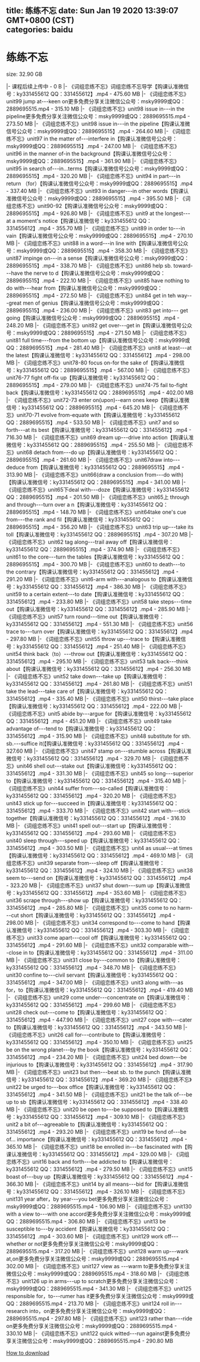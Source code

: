 
title: 练练不忘
date: Sun Jan 19 2020 13:39:07 GMT+0800 (CST)    
categories: baidu
---

# 练练不忘
size: 32.90 GB
 
 
|- 课程后续上传中 - 0 B
|- 《词组恋练不忘》词组恋练不忘导学【购课认准微信号：ky331455612  QQ：331455612】.mp4 - 475.60 MB
|- 《词组恋练不忘》unit99 jump at---keen on更多免费分享关注微信公众号：msky9999或QQ：2889695515.mp4 - 315.10 MB
|- 《词组恋练不忘》unit98 issue in---in the pipeline更多免费分享关注微信公众号：msky9999或QQ：2889695515.mp4 - 273.50 MB
|- 《词组恋练不忘》unit98 issue in---in the pipeline【购课认准微信号公众号：msky9999或QQ：2889695515】.mp4 - 264.60 MB
|- 《词组恋练不忘》unit97 in the matter of---interfere in【购课认准微信号公众号：msky9999或QQ：2889695515】.mp4 - 247.00 MB
|- 《词组恋练不忘》unit96 in the manner of-in the background【购课认准微信号公众号：msky9999或QQ：2889695515】.mp4 - 361.90 MB
|- 《词组恋练不忘》unit95 in search of---in...terms【购课认准微信号公众号：msky9999或QQ：2889695515】.mp4 - 320.20 MB
|- 《词组恋练不忘》unit94 in part---in return （for）【购课认准微信号公众号：msky9999或QQ：2889695515】.mp4 - 337.40 MB
|- 《词组恋练不忘》unit93 in danger---in other words【购课认准微信号公众号：msky9999或QQ：2889695515】.mp4 - 395.50 MB
|- 《词组恋练不忘》unit90-92【购课认准微信号公众号：msky9999或QQ：2889695515】.mp4 - 926.80 MB
|- 《词组恋练不忘》unit9 at the longest---at a moment's notice【购课认准微信号：ky331455612  QQ：331455612】.mp4 - 355.70 MB
|- 《词组恋练不忘》unit89 in order to---in vain【购课认准微信号公众号：msky9999或QQ：2889695515】.mp4 - 270.10 MB
|- 《词组恋练不忘》unit88 in a word---in line with【购课认准微信号公众号：msky9999或QQ：2889695515】.mp4 - 358.30 MB
|- 《词组恋练不忘》unit87 impinge on---in a sense【购课认准微信号公众号：msky9999或QQ：2889695515】.mp4 - 338.70 MB
|- 《词组恋练不忘》unit86 help sb. toward---have the nerve to d【购课认准微信号公众号：msky9999或QQ：2889695515】.mp4 - 222.10 MB
|- 《词组恋练不忘》unit85 have nothing to do with---hear from【购课认准微信号公众号：msky9999或QQ：2889695515】.mp4 - 272.50 MB
|- 《词组恋练不忘》unit84 get in teh way---great men of genius【购课认准微信号公众号：msky9999或QQ：2889695515】.mp4 - 236.00 MB
|- 《词组恋练不忘》unit83 get into--- get going【购课认准微信号公众号：msky9999或QQ：2889695515】.mp4 - 248.20 MB
|- 《词组恋练不忘》unit82 get over---get in【购课认准微信号公众号：msky9999或QQ：2889695515】.mp4 - 271.50 MB
|- 《词组恋练不忘》unit81 full time---from the bottom up【购课认准微信号公众号：msky9999或QQ：2889695515】.mp4 - 281.40 MB
|- 《词组恋练不忘》unit8 at least---at the latest【购课认准微信号：ky331455612  QQ：331455612】.mp4 - 298.00 MB
|- 《词组恋练不忘》unit78-80 focus on-for the sake of【购课认准微信号：ky331455612  QQ：2889695515】.mp4 - 567.00 MB
|- 《词组恋练不忘》unit76-77 fight off-fix up【购课认准微信号：ky331455612  QQ：2889695515】.mp4 - 279.00 MB
|- 《词组恋练不忘》unit74-75 fail to-fight back【购课认准微信号：ky331455612  QQ：2889695515】.mp4 - 402.00 MB
|- 《词组恋练不忘》unit72-73 enter on(upon)--earn ones keep【购课认准微信号：ky331455612  QQ：2889695515】.mp4 - 645.20 MB
|- 《词组恋练不忘》unit70-71 evolve from-equate with【购课认准微信号：ky331455612  QQ：2889695515】.mp4 - 533.50 MB
|- 《词组恋练不忘》unit7 and so forth---at its best【购课认准微信号：ky331455612  QQ：331455612】.mp4 - 716.30 MB
|- 《词组恋练不忘》unit69 dream up---drive into action【购课认准微信号：ky331455612  QQ：2889695515】.mp4 - 255.50 MB
|- 《词组恋练不忘》unit68 detach from---do up【购课认准微信号：ky331455612  QQ：2889695515】.mp4 - 261.60 MB
|- 《词组恋练不忘》unit67draw into---deduce from【购课认准微信号：ky331455612  QQ：2889695515】.mp4 - 313.90 MB
|- 《词组恋练不忘》unit66(draw a conclusion from---do with)【购课认准微信号：ky331455612  QQ：2889695515】.mp4 - 341.00 MB
|- 《词组恋练不忘》unit65下deal with---doze【购课认准微信号：ky331455612  QQ：2889695515】.mp4 - 201.50 MB
|- 《词组恋练不忘》unit65上 through and through---turn over a n【购课认准微信号：ky331455612  QQ：2889695515】.mp4 - 148.70 MB
|- 《词组恋练不忘》unit64take one's cue from---the rank and fil【购课认准微信号：ky331455612  QQ：2889695515】.mp4 - 356.20 MB
|- 《词组恋练不忘》unit63 trip  up---take its toll【购课认准微信号：ky331455612  QQ：2889695515】.mp4 - 307.20 MB
|- 《词组恋练不忘》unit62 tag along---trail away off【购课认准微信号：ky331455612  QQ：2889695515】.mp4 - 374.90 MB
|- 《词组恋练不忘》unit61 to the core---turn the tables【购课认准微信号：ky331455612  QQ：2889695515】.mp4 - 300.70 MB
|- 《词组恋练不忘》unit60 to death---to the contrary【购课认准微信号：ky331455612  QQ：331455612】.mp4 - 291.20 MB
|- 《词组恋练不忘》unit6-arm with---analogous to【购课认准微信号：ky331455612  QQ：331455612】.mp4 - 386.30 MB
|- 《词组恋练不忘》unit59 to a certain extent---to date【购课认准微信号：ky331455612  QQ：331455612】.mp4 - 233.80 MB
|- 《词组恋练不忘》unit58 take steps---time out【购课认准微信号：ky331455612  QQ：331455612】.mp4 - 285.90 MB
|- 《词组恋练不忘》unit57 turn round---time out【购课认准微信号：ky331455612  QQ：331455612】.mp4 - 551.30 MB
|- 《词组恋练不忘》unit56 trace to---turn over【购课认准微信号：ky331455612  QQ：331455612】.mp4 - 297.80 MB
|- 《词组恋练不忘》unit55 throw up---trace to【购课认准微信号：ky331455612  QQ：331455612】.mp4 - 251.40 MB
|- 《词组恋练不忘》unit54 think back（to）---throw out【购课认准微信号：ky331455612  QQ：331455612】.mp4 - 295.10 MB
|- 《词组恋练不忘》unit53 talk back---think about【购课认准微信号：ky331455612  QQ：331455612】.mp4 - 256.30 MB
|- 《词组恋练不忘》unit52 take down---take up【购课认准微信号：ky331455612  QQ：331455612】.mp4 - 261.80 MB
|- 《词组恋练不忘》unit51 take the lead---take care of【购课认准微信号：ky331455612  QQ：331455612】.mp4 - 335.40 MB
|- 《词组恋练不忘》unit50 thirst---take place【购课认准微信号：ky331455612  QQ：331455612】.mp4 - 222.00 MB
|- 《词组恋练不忘》unit5 abide  by---argue for【购课认准微信号：ky331455612  QQ：331455612】.mp4 - 451.20 MB
|- 《词组恋练不忘》unit49 take advantage of---tend to【购课认准微信号：ky331455612  QQ：331455612】.mp4 - 315.90 MB
|- 《词组恋练不忘》unit48 substitute for sth. sb.---suffice it(【购课认准微信号：ky331455612  QQ：331455612】.mp4 - 327.60 MB
|- 《词组恋练不忘》unit47 stamp on---stumble across【购课认准微信号：ky331455612  QQ：331455612】.mp4 - 329.70 MB
|- 《词组恋练不忘》unit46 shell out---stake out【购课认准微信号：ky331455612  QQ：331455612】.mp4 - 331.30 MB
|- 《词组恋练不忘》unit45 so long---superior to【购课认准微信号：ky331455612  QQ：331455612】.mp4 - 315.40 MB
|- 《词组恋练不忘》unit44 suffer from---so-called【购课认准微信号：ky331455612  QQ：331455612】.mp4 - 320.20 MB
|- 《词组恋练不忘》unit43 stick up for---succeed in【购课认准微信号：ky331455612  QQ：331455612】.mp4 - 333.70 MB
|- 《词组恋练不忘》unit42 start with---stick together【购课认准微信号：ky331455612  QQ：331455612】.mp4 - 316.10 MB
|- 《词组恋练不忘》unit41 spell out---start up【购课认准微信号：ky331455612  QQ：331455612】.mp4 - 293.60 MB
|- 《词组恋练不忘》unit40 sleep through---speed  up【购课认准微信号：ky331455612  QQ：331455612】.mp4 - 303.50 MB
|- 《词组恋练不忘》unit4 as usual---at times【购课认准微信号：ky331455612  QQ：331455612】.mp4 - 469.10 MB
|- 《词组恋练不忘》unit39 separate from---sleep off【购课认准微信号：ky331455612  QQ：331455612】.mp4 - 324.10 MB
|- 《词组恋练不忘》unit38 seem to---send on【购课认准微信号：ky331455612  QQ：331455612】.mp4 - 323.20 MB
|- 《词组恋练不忘》unit37 shut down---sum up【购课认准微信号：ky331455612  QQ：331455612】.mp4 - 353.60 MB
|- 《词组恋练不忘》unit36 scrape through---show up【购课认准微信号：ky331455612  QQ：331455612】.mp4 - 285.80 MB
|- 《词组恋练不忘》unit35 come to no harm---cut short【购课认准微信号：ky331455612  QQ：331455612】.mp4 - 298.00 MB
|- 《词组恋练不忘》unit34 correspond to---come to hand【购课认准微信号：ky331455612  QQ：331455612】.mp4 - 303.30 MB
|- 《词组恋练不忘》unit33 come apart---cool off【购课认准微信号：ky331455612  QQ：331455612】.mp4 - 291.60 MB
|- 《词组恋练不忘》unit32 comparable with---close in to【购课认准微信号：ky331455612  QQ：331455612】.mp4 - 311.00 MB
|- 《词组恋练不忘》unit31 close by---common to【购课认准微信号：ky331455612  QQ：331455612】.mp4 - 348.70 MB
|- 《词组恋练不忘》unit30 confine to---civil servant【购课认准微信号：ky331455612  QQ：331455612】.mp4 - 347.00 MB
|- 《词组恋练不忘》unit3 along with---as for，to【购课认准微信号：ky331455612  QQ：331455612】.mp4 - 419.40 MB
|- 《词组恋练不忘》unit29 come under---concentrate on【购课认准微信号：ky331455612  QQ：331455612】.mp4 - 299.60 MB
|- 《词组恋练不忘》unit28 check out---come to【购课认准微信号：ky331455612  QQ：331455612】.mp4 - 447.90 MB
|- 《词组恋练不忘》unit27 cope with---cater to【购课认准微信号：ky331455612  QQ：331455612】.mp4 - 343.50 MB
|- 《词组恋练不忘》unit26 call for---contribute to【购课认准微信号：ky331455612  QQ：331455612】.mp4 - 350.10 MB
|- 《词组恋练不忘》unit25 be on the wrong planet---by the book【购课认准微信号：ky331455612  QQ：331455612】.mp4 - 234.20 MB
|- 《词组恋练不忘》unit24 bed down---be injurious to【购课认准微信号：ky331455612  QQ：331455612】.mp4 - 317.90 MB
|- 《词组恋练不忘》unit23 but then---beat sb. to the punch【购课认准微信号：ky331455612  QQ：331455612】.mp4 - 369.20 MB
|- 《词组恋练不忘》unit22 be urged to---box office【购课认准微信号：ky331455612  QQ：331455612】.mp4 - 341.50 MB
|- 《词组恋练不忘》unit21 be the talk of---be up to sb【购课认准微信号：ky331455612  QQ：331455612】.mp4 - 338.40 MB
|- 《词组恋练不忘》unit20 be open to---be supposed to【购课认准微信号：ky331455612  QQ：331455612】.mp4 - 309.10 MB
|- 《词组恋练不忘》unit2 a bit of---agreeable to【购课认准微信号：ky331455612  QQ：331455612】.mp4 - 293.20 MB
|- 《词组恋练不忘》unit19 be fond of---be of... importance【购课认准微信号：ky331455612  QQ：331455612】.mp4 - 365.10 MB
|- 《词组恋练不忘》unit18 be enrolled in---be fascinated with【购课认准微信号：ky331455612  QQ：331455612】.mp4 - 329.00 MB
|- 《词组恋练不忘》unit16 back and forth---be addicted to【购课认准微信号：ky331455612  QQ：331455612】.mp4 - 279.50 MB
|- 《词组恋练不忘》unit15 boast of---buy up【购课认准微信号：ky331455612  QQ：331455612】.mp4 - 366.30 MB
|- 《词组恋练不忘》unit14 by all means---bid for【购课认准微信号：ky331455612  QQ：331455612】.mp4 - 326.10 MB
|- 《词组恋练不忘》unit131 year after，by year---you bet更多免费分享关注微信公众号：msky9999或QQ：2889695515.mp4 - 106.90 MB
|- 《词组恋练不忘》unit130 with a view to---with one accord更多免费分享关注微信公众号：msky9999或QQ：2889695515.mp4 - 306.80 MB
|- 《词组恋练不忘》unit13 be susceptible to---by accident【购课认准微信号：ky331455612  QQ：331455612】.mp4 - 303.60 MB
|- 《词组恋练不忘》unit129 work off---whether or not更多免费分享关注微信公众号：msky9999或QQ：2889695515.mp4 - 317.20 MB
|- 《词组恋练不忘》unit128 warm up---wark at,on更多免费分享关注微信公众号：msky9999或QQ：2889695515.mp4 - 302.00 MB
|- 《词组恋练不忘》unit127 view as ---warm to更多免费分享关注微信公众号：msky9999或QQ：2889695515.mp4 - 318.60 MB
|- 《词组恋练不忘》unit126 up in arms---up to scratch更多免费分享关注微信公众号：msky9999或QQ：2889695515.mp4 - 341.30 MB
|- 《词组恋练不忘》unit125 responsible for，to---rumer has it更多免费分享关注微信公众号：msky9999或QQ：2889695515.mp4 - 213.70 MB
|- 《词组恋练不忘》unit124 roll in---research into，on更多免费分享关注微信公众号：msky9999或QQ：2889695515.mp4 - 297.80 MB
|- 《词组恋练不忘》unit123 rather than---ride on更多免费分享关注微信公众号：msky9999或QQ：2889695515.mp4 - 330.10 MB
|- 《词组恋练不忘》unit122 quick witted---run against更多免费分享关注微信公众号：msky9999或QQ：2889695515.mp4 - 290.80 MB

[How to download](https://bpcam.bemobtrk.com/go/2ceec3aa-1ca2-46d6-b9ff-aaa5c184517c?jno=2385)
